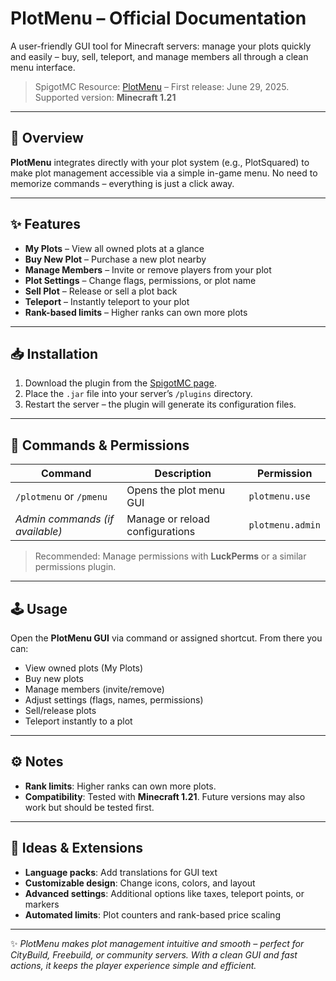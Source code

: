 # PlotMenu – Official Documentation

A user-friendly GUI tool for Minecraft servers: manage your plots quickly and easily – buy, sell, teleport, and manage members all through a clean menu interface.

> SpigotMC Resource: [PlotMenu](https://www.spigotmc.org/resources/plotmen%C3%BC.126469/) – First release: June 29, 2025.
> Supported version: **Minecraft 1.21**

---

## 📌 Overview

**PlotMenu** integrates directly with your plot system (e.g., PlotSquared) to make plot management accessible via a simple in-game menu. No need to memorize commands – everything is just a click away.

---

## ✨ Features

* **My Plots** – View all owned plots at a glance
* **Buy New Plot** – Purchase a new plot nearby
* **Manage Members** – Invite or remove players from your plot
* **Plot Settings** – Change flags, permissions, or plot name
* **Sell Plot** – Release or sell a plot back
* **Teleport** – Instantly teleport to your plot
* **Rank-based limits** – Higher ranks can own more plots

---

## 📥 Installation

1. Download the plugin from the [SpigotMC page](https://www.spigotmc.org/resources/plotmen%C3%BC.126469/).
2. Place the `.jar` file into your server’s `/plugins` directory.
3. Restart the server – the plugin will generate its configuration files.

---

## 🔧 Commands & Permissions

| Command                         | Description                     | Permission       |
| ------------------------------- | ------------------------------- | ---------------- |
| `/plotmenu` or `/pmenu`         | Opens the plot menu GUI         | `plotmenu.use`   |
| *Admin commands (if available)* | Manage or reload configurations | `plotmenu.admin` |

> Recommended: Manage permissions with **LuckPerms** or a similar permissions plugin.

---

## 🕹 Usage

Open the **PlotMenu GUI** via command or assigned shortcut. From there you can:

* View owned plots (My Plots)
* Buy new plots
* Manage members (invite/remove)
* Adjust settings (flags, names, permissions)
* Sell/release plots
* Teleport instantly to a plot

---

## ⚙️ Notes

* **Rank limits**: Higher ranks can own more plots.
* **Compatibility**: Tested with **Minecraft 1.21**. Future versions may also work but should be tested first.

---

## 🌟 Ideas & Extensions

* **Language packs**: Add translations for GUI text
* **Customizable design**: Change icons, colors, and layout
* **Advanced settings**: Additional options like taxes, teleport points, or markers
* **Automated limits**: Plot counters and rank-based price scaling

---

✨ *PlotMenu makes plot management intuitive and smooth – perfect for CityBuild, Freebuild, or community servers. With a clean GUI and fast actions, it keeps the player experience simple and efficient.*

